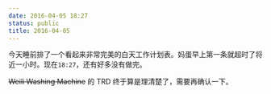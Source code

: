 ```yaml
---
date: 2016-04-05 18:27
status: public
title: 2016-04-05
---
```


今天睡前排了一个看起来非常完美的白天工作计划表。妈蛋早上第一条就超时了将近一小时。现在`18:27`，还有好多没有做完。

<del>Weili Washing Machine</del> 的 TRD 终于算是理清楚了，需要再确认一下。